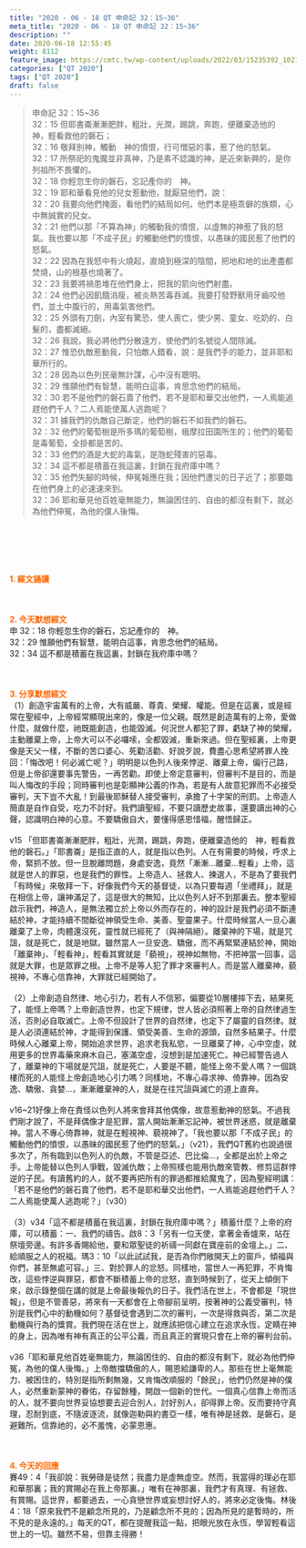 ```yaml
---
title: "2020 - 06 - 18 QT 申命記 32：15~36"
meta_title: "2020 - 06 - 18 QT 申命記 32：15~36"
description: ""
date: 2020-06-18 12:55:45
weight: 8112
feature_image: https://cmtc.tw/wp-content/uploads/2022/03/15235392_10211799862337740_180693556567566654_o-1.webp
categories: ["QT 2020"]
tags: ["QT 2020"]
draft: false
---
```


<blockquote>申命記 32：15~36<br />
32：15 但耶書崙漸漸肥胖，粗壯，光潤，踢跳，奔跑，便離棄造他的　神，輕看救他的磐石；<br />
32：16 敬拜別神，觸動　神的憤恨，行可憎惡的事，惹了他的怒氣。<br />
32：17 所祭祀的鬼魔並非真神，乃是素不認識的神，是近來新興的，是你列祖所不畏懼的。<br />
32：18 你輕忽生你的磐石，忘記產你的　神。<br />
32：19 耶和華看見他的兒女惹動他，就厭惡他們，說：<br />
32：20 我要向他們掩面，看他們的結局如何。他們本是極乖僻的族類，心中無誠實的兒女。<br />
32：21 他們以那「不算為神」的觸動我的憤恨，以虛無的神惹了我的怒氣。我也要以那「不成子民」的觸動他們的憤恨，以愚昧的國民惹了他們的怒氣。<br />
32：22 因為在我怒中有火燒起，直燒到極深的陰間，把地和地的出產盡都焚燒，山的根基也燒著了。<br />
32：23 我要將禍患堆在他們身上，把我的箭向他們射盡。<br />
32：24 他們必因飢餓消瘦，被炎熱苦毒吞滅。我要打發野獸用牙齒咬他們，並土中腹行的，用毒氣害他們。<br />
32：25 外頭有刀劍，內室有驚恐，使人喪亡，使少男、童女、吃奶的、白髮的，盡都滅絕。<br />
32：26 我說，我必將他們分散遠方，使他們的名號從人間除滅。<br />
32：27 惟恐仇敵惹動我，只怕敵人錯看，說：是我們手的能力，並非耶和華所行的。<br />
32：28 因為以色列民毫無計謀，心中沒有聰明。<br />
32：29 惟願他們有智慧，能明白這事，肯思念他們的結局。<br />
32：30 若不是他們的磐石賣了他們，若不是耶和華交出他們，一人焉能追趕他們千人？二人焉能使萬人逃跑呢？<br />
32：31 據我們的仇敵自己斷定，他們的磐石不如我們的磐石。<br />
32：32 他們的葡萄樹是所多瑪的葡萄樹，蛾摩拉田園所生的；他們的葡萄是毒葡萄，全掛都是苦的。<br />
32：33 他們的酒是大蛇的毒氣，是虺蛇殘害的惡毒。<br />
32：34 這不都是積蓄在我這裏，封鎖在我府庫中嗎？<br />
32：35 他們失腳的時候，伸冤報應在我；因他們遭災的日子近了；那要臨在他們身上的必速速來到。<br />
32：36 耶和華見他百姓毫無能力，無論困住的、自由的都沒有剩下，就必為他們伸冤，為他的僕人後悔。</blockquote><br />
&nbsp;<br />
<br />
&nbsp;<br />
<br />
<span style="color: #ff6600;"><strong>1. </strong><strong>經文誦讀</strong></span><br />
<br />
<span style="color: #ff6600;"><strong> </strong></span><br />
<br />
<span style="color: #ff6600;"><strong>2. 今天默想</strong><strong>經文<br />
</strong></span>申 32：18 你輕忽生你的磐石，忘記產你的　神。<br />
32：29 惟願他們有智慧，能明白這事，肯思念他們的結局。<br />
32：34 這不都是積蓄在我這裏，封鎖在我府庫中嗎？<br />
<br />
&nbsp;<br />
<br />
<span style="color: #ff6600;"><strong>3. 分享默想經文<br />
</strong></span>（1）創造宇宙萬有的上帝，大有威嚴、尊貴、榮耀、權能。但是在這裏，或是經常在聖經中，上帝經常顯現出來的，像是一位父親。既然是創造萬有的上帝，愛做什麼，就做什麼，祂既能創造，也能毀滅。何況世人都犯了罪，虧缺了神的榮耀，主動離棄上帝，上帝大可以不必囉嗦，全都毀滅，重新來過。但在聖經裏，上帝更像是天父一樣，不斷的苦口婆心、死勸活勸、好說歹說，費盡心思希望將罪人挽回：「悔改吧！何必滅亡呢？」明明是以色列人後來悖逆、離棄上帝，偏行己路，但是上帝卻還要事先警告，一再苦勸。即使上帝定意審判，但審判不是目的，而是叫人悔改的手段；同時審判也是彰顯神公義的作為，若是有人故意犯罪而不必接受審判，天下豈不大亂！到最後耶穌替人接受審判，承擔了十字架的刑罰。上帝造人簡直是自作自受，吃力不討好。我們讀聖經，不要只讀歷史故事，還要讀出神的心聲，認識明白神的心意。不要驕傲自大，要懂得感恩惜福，醒悟歸正。<br />
<br />
v15 「但耶書崙漸漸肥胖，粗壯，光潤，踢跳，奔跑，便離棄造他的　神，輕看救他的磐石。」「耶書崙」是指正直的人，就是指以色列。人在有需要的時候，呼求上帝，緊抓不放。但一旦脫離問題，身處安逸，竟然「漸漸…離棄…輕看」上帝，這就是世人的罪惡，也是我們的罪性。上帝造人、拯救人、揀選人，不是為了要我們「有時候」來敬拜一下，好像我們今天的基督徒，以為只要每週「坐禮拜」，就是在相信上帝，讓神滿足了，這是很大的無知，比以色列人好不到那裏去。整本聖經啟示我們，神造人，是無法獨立於上帝以外而存在的，神的設計是我們必須不斷連結於神，才能持續不間斷從神領受生命、美善、聖靈果子。什麼時候當人一旦心裏離棄了上帝，肉體還沒死，靈性就已經死了（與神隔絕）。離棄神的下場，就是咒詛，就是死亡，就是地獄。雖然當人一旦安逸、驕傲，而不再緊緊連結於神，開始「離棄神」、「輕看神」，輕看其實就是「藐視」，視神如無物，不把神當一回事，這就是大罪，也是眾罪之根。上帝不是等人犯了罪才來審判人，而是當人離棄神，藐視神，不專心信靠神，大罪就已經開始了。<br />
<br />
（2）上帝創造自然律、地心引力，若有人不信邪，偏要從10層樓摔下去，結果死了，能怪上帝嗎？上帝創造世界，也定下規律，世人皆必須照著上帝的自然律過生活，否則必自取滅亡。上帝不但設計了世界的自然律，也定下了屬靈的自然律。就是人必須連結於神，才能得到保護、領受美善、生命的源頭，自然多結果子。什麼時候人心離棄上帝，開始追求世界，追求老我私慾，一旦離棄了神，心中空虛，就用更多的世界毒藥來麻木自己，塞滿空虛，沒想到是加速死亡。神已經警告過人了，離棄神的下場就是咒詛，就是死亡，人要是不聽，能怪上帝不愛人嗎？一個跳樓而死的人能怪上帝創造地心引力嗎？同樣地，不專心尋求神、倚靠神，因為安逸、驕傲、貪婪…，漸漸離棄神的人，就是在往咒詛與滅亡的道上直奔。<br />
<br />
v16~21好像上帝在責怪以色列人將來會拜其他偶像，故意惹動神的怒氣。不過我們剛才說了，不是拜偶像才是犯罪，當人開始漸漸忘記神，被世界迷惑，就是離棄神。當人不專心倚靠神，就是在輕視神、藐視神了。「我也要以那「不成子民」的觸動他們的憤恨，以愚昧的國民惹了他們的怒氣。」（v21），我們QT舊約也說過很多次了，所有臨到以色列人的仇敵，不管是亞述、巴比倫…，全都是出於上帝之手。上帝能替以色列人爭戰，毀滅仇敵；上帝照樣也能用仇敵來管教、修剪這群悖逆的子民。有讀舊約的人，就不要再把所有的罪過都推給魔鬼了，因為聖經明講：「若不是他們的磐石賣了他們，若不是耶和華交出他們，一人焉能追趕他們千人？二人焉能使萬人逃跑呢？」（v30）<br />
<br />
（3）v34「這不都是積蓄在我這裏，封鎖在我府庫中嗎？」積蓄什麼？上帝的府庫，可以積蓄：一、我們的禱告。啟8：3「另有一位天使，拿著金香爐來，站在祭壇旁邊。有許多香賜給他，要和眾聖徒的祈禱一同獻在寶座前的金壇上。」二、給順服之人的祝福。瑪3：10「以此試試我，是否為你們敞開天上的窗戶，傾福與你們，甚至無處可容。」三、對於罪人的忿怒。同樣地，當世人一再犯罪，不肯悔改，這些悖逆與罪惡，都會不斷積蓄上帝的忿怒，直到時候到了，從天上傾倒下來，啟示錄整個在講的就是上帝最後報仇的日子。我們活在世上，不會都是「現世報」，但是不管善惡，將來有一天都會在上帝腳前呈明，按著神的公義受審判，特別是我們心中的動機如何？基督徒會遇到二次的審判，一次是得救與否，第二次是動機與行為的獎賞。我們現在活在世上，就應該把信心建立在追求永恆，定睛在神的身上，因為唯有神有真正的公平公義，而且真正的實現只會在上帝的審判台前。<br />
<br />
v36「耶和華見他百姓毫無能力，無論困住的、自由的都沒有剩下，就必為他們伸冤，為他的僕人後悔。」上帝敵擋驕傲的人，賜恩給謙卑的人。那些在世上毫無能力、被困住的，特別是指所剩無幾，又肯悔改順服的「餘民」，他們仍然是神的僕人，必然重新蒙神的眷佑，存留餘種，開啟一個新的世代。一個真心信靠上帝而活的人，就不要向世界妥協想要去迎合別人，討好別人，卻得罪上帝。反而要持守真理，忍耐到底，不隨波逐流，就像迦勒與約書亞一樣，唯有神是拯救、是磐石，是避難所。信靠祂的，必不羞愧，必蒙恩惠。<br />
<br />
<span style="color: #ff6600;"><strong> </strong></span><br />
<br />
<span style="color: #ff6600;"><strong>4. 今天的回應<br />
</strong></span>賽49：4「我卻說：我勞碌是徒然；我盡力是虛無虛空。然而，我當得的理必在耶和華那裏；我的賞賜必在我上帝那裏。」唯有在神那裏，我們才有真理、有拯救、有賞賜。這世界，都要過去，一心貪戀世界或妄想討好人的，將來必定後悔。林後4：18「原來我們不是顧念所見的，乃是顧念所不見的；因為所見的是暫時的，所不見的是永遠的。」每天的QT，都在提醒我這一點，把眼光放在永恆，學習輕看這世上的一切。雖然不易，但靠主得勝！<br />
<br />
&nbsp;
        